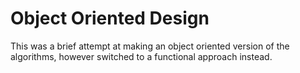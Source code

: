 # Object Oriented Design

This was a brief attempt at making an object oriented version of the algorithms, however switched to a functional approach instead. 
